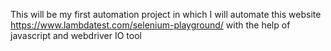 This will be my first automation project in which I will automate this website https://www.lambdatest.com/selenium-playground/ with the help of javascript and webdriver IO tool
